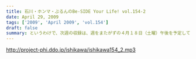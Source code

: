 ```yaml
---
title: 石川・ホンマ・ぶるんのBe-SIDE Your Life! vol.154-2
date: April 29, 2009
tags: ['2009', 'April 2009', 'vol.154']
draft: false
summary: というわけで、次週の収録は、週をまたがずの４月１８日（土曜）午後を予定しています！！結婚パーティ的な動きがあるので、全員スーツでの収録になるのでお楽しみに！！！！！そしてメール出し大好きのあなたは、遅れのないようにお願いします。NAMAE
---
```


http://project-phi.ddo.jp/ishikawa/ishikawa154_2.mp3